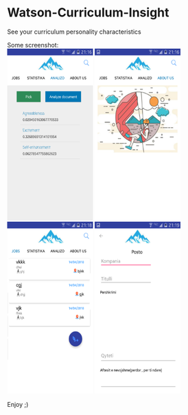 # Watson-Curriculum-Insight
See your curriculum personality characteristics

Some screenshot:</br>
<img src="https://github.com/Erildo/Watson-Curriculum-Insight/blob/master/Screenshot_2018-07-23-21-16-33.png" width="200px" height="400px" />
<img src="https://github.com/Erildo/Watson-Curriculum-Insight/blob/master/Screenshot_2018-07-23-21-16-38.png" width="200px" height="400px" /></br>
<img src="https://github.com/Erildo/Watson-Curriculum-Insight/blob/master/Screenshot_2018-07-23-21-18-55.png" width="200px" height="400px" />
<img src="https://github.com/Erildo/Watson-Curriculum-Insight/blob/master/Screenshot_2018-07-23-21-19-04.png" width="200px" height="400px" />

Enjoy ;)
